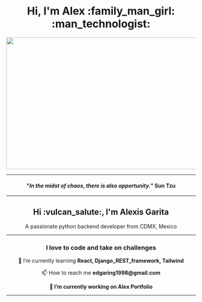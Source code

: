 <div align="center">
<h1>Hi, I'm Alex :family_man_girl: :man_technologist:</h1>
<img  width="600" height="350"  src="https://i.postimg.cc/wjn1SyNC/alex.jpg?raw=true">
<hr>
    <h4 >"<em>In the midst of chaos, there is also opportunity.</em>"
      <span align="center">Sun Tzu </span>
    </h4>
<hr>
<h2>Hi :vulcan_salute:, I'm Alexis Garita</h2>
<p>A passionate python backend developer from CDMX, Mexico</p>
<hr>
<h3>I love to code and take on challenges</h3>
  <div>
    <!--<p>👨‍🎓 I’m currently studying <strong>React</strong>  </p> -->
    <p>🌱 I’m currently learning <strong>React, Django_REST_framework, Tailwind</strong></p>
    <p>📫 How to reach me <strong>edgaring1998@gmail.com<strong></p>
    <p>🔭 I’m currently working on <strong>Alex Portfolio</strong></p>
  </div>
</div>
<hr>



<!--
**Alex420s/Alex420s** is a ✨ _special_ ✨ repository because its `README.md` (this file) appears on your GitHub profile.

Here are some ideas to get you started:

- 🔭 I’m currently working on ...
- 🌱 I’m currently learning ...
- 👯 I’m looking to collaborate on ...
- 🤔 I’m looking for help with ...
- 💬 Ask me about ...
- 📫 How to reach me: ...
- 😄 Pronouns: ...
- ⚡ Fun fact: ...
-->
